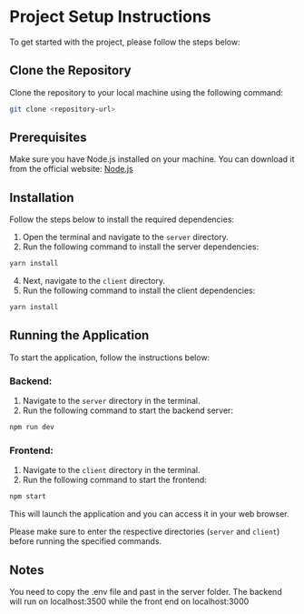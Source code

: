 # Project Setup Instructions

To get started with the project, please follow the steps below:

## Clone the Repository

Clone the repository to your local machine using the following command:
```sh
git clone <repository-url>
```


## Prerequisites

Make sure you have Node.js installed on your machine. You can download it from the official website: [Node.js](https://nodejs.org)

## Installation

Follow the steps below to install the required dependencies:

1. Open the terminal and navigate to the `server` directory.
2. Run the following command to install the server dependencies:
```sh
yarn install
```
4. Next, navigate to the `client` directory.
5. Run the following command to install the client dependencies:
```sh
yarn install
```



## Running the Application

To start the application, follow the instructions below:

### Backend:

1. Navigate to the `server` directory in the terminal.
2. Run the following command to start the backend server:
```sh
npm run dev
```

### Frontend:

1. Navigate to the `client` directory in the terminal.
2. Run the following command to start the frontend:
```sh
npm start
```

This will launch the application and you can access it in your web browser.

Please make sure to enter the respective directories (`server` and `client`) before running the specified commands.

## Notes

You need to copy the .env file and past in the server folder.
The backend will run on localhost:3500 while the front end on localhost:3000